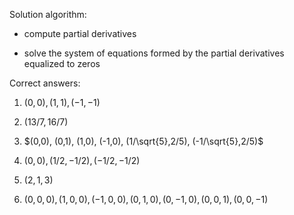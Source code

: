 Solution algorithm:

- compute partial derivatives

- solve the system of equations formed by the partial derivatives equalized to zeros

Correct answers:

1. $(0,0), (1,1), (-1,-1)$


2. $(13/7,16/7)$

3. $(0,0), (0,1), (1,0), (-1,0), (1/\sqrt{5},2/5), (-1/\sqrt{5},2/5)$

4. $(0,0), (1/2,-1/2), (-1/2,-1/2)$

5. $(2,1,3)$

6. $(0,0,0), (1,0,0), (-1,0,0), (0,1,0), (0,-1,0), (0,0,1), (0,0,-1)$
